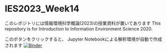 # IES2023_Week14

このレポジトリには情報環境科学概論(2023)の授業資料が置いてあります
This repository is for Introduction to Information Environment Science 2020.

このボタンをクリックすると、 Jupyter Notebookによる解析環境が自動で作成されます  [![Binder](https://binder.cs.rcos.nii.ac.jp/badge_logo.svg)](https://binder.cs.rcos.nii.ac.jp/v2/gh/RCOSDP/IES2023_Week14/mastet)
